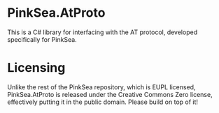 # PinkSea.AtProto

This is a C# library for interfacing with the AT protocol, developed specifically for PinkSea.

# Licensing

Unlike the rest of the PinkSea repository, which is EUPL licensed, PinkSea.AtProto is released under the Creative Commons Zero license, effectively putting it in the public domain. Please build on top of it!